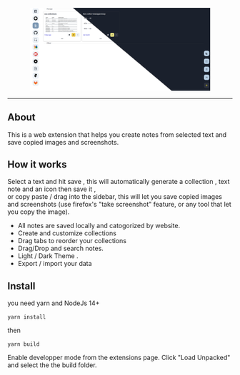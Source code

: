 <p align="center">
<img src='images/wm-1.1.png' width="80%">
</p>
<hr >

## About

This is a web extension that helps you create notes from selected text and save copied images and screenshots.

## How it works

Select a text and hit save , this will automatically generate a collection , text note and an icon then save it ,  
or copy paste / drag into the sidebar, this will let you save copied images and screenshots (use firefox's "take screenshot" feature, or any tool that let you copy the image).

- All notes are saved locally and catogorized by website.
- Create and customize collections
- Drag tabs to reorder your collections
- Drag/Drop and search notes.
- Light / Dark Theme .
- Export / import your data

## Install

you need yarn and NodeJs 14+

```
yarn install
```

then

```
yarn build
```

Enable developper mode from the extensions page.
Click "Load Unpacked" and select the the build folder.
